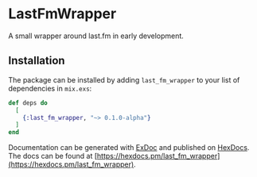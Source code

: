 # LastFmWrapper

A small wrapper around last.fm in early development.

## Installation

The package can be installed by adding `last_fm_wrapper` to your list of dependencies in `mix.exs`:

```elixir
def deps do
  [
    {:last_fm_wrapper, "~> 0.1.0-alpha"}
  ]
end
```

Documentation can be generated with [ExDoc](https://github.com/elixir-lang/ex_doc) and published on [HexDocs](https://hexdocs.pm). The docs can be found at [https://hexdocs.pm/last_fm_wrapper](https://hexdocs.pm/last_fm_wrapper).

